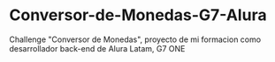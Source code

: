 # Conversor-de-Monedas-G7-Alura
Challenge "Conversor de Monedas", proyecto de mi formacion como desarrollador back-end de Alura Latam, G7 ONE
